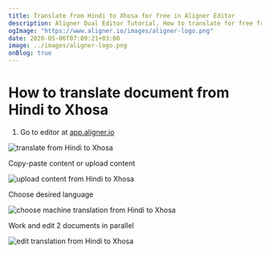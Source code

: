 ```yaml
---
title: Translate from Hindi to Xhosa for free in Aligner Editor
description: Aligner Dual Editor Tutorial. How to translate for free from Hindi to Xhosa. Aligner is multilingual document management platform. 
ogImage: "https://www.aligner.io/images/aligner-logo.png"
date: 2020-05-06T07:09:21+03:00
image: ../images/aligner-logo.png
onBlog: true
---
```


# How to translate document from Hindi to Xhosa

1. Go to editor at [app.aligner.io](https://app.aligner.io "Aligner App web page")

![translate from Hindi to Xhosa](../aligner-blank-editor.png "translate from Hindi to Xhosa")

Copy-paste content or upload content

![upload content from Hindi to Xhosa](../aligner-uploaded-document.png "upload content from Hindi to Xhosa")

Choose desired language

![choose machine translation from Hindi to Xhosa](../aligner-language-dropdown.png "choose machine translation from Hindi to Xhosa")

Work and edit 2 documents in parallel

![edit translation from Hindi to Xhosa](../aligner-double-sitded-editor.png "edit translation from Hindi to Xhosa")

